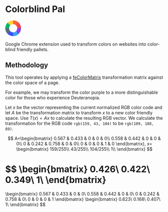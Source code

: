 # Colorblind Pal

<img src="./icon.png" alt="Colorblind Pal" width="50" style="display: inline;" />

Google Chrome extension used to transform colors on websites into color-blind friendly pallets.

## Methodology

This tool operates by applying a [feColorMatrix] transformation matrix against the color space of a page.

For example, we may transform the color purple to a more distinguishable color for those who experience Deuteranopia.

Let $x$ be the vector representing the current normalized RGB color code and let $A$ be the transformation matrix to
transform $x$ to a new color friendly space. Use $T(x)=Ax$ to calculate the resulting RGB vector. We calculate the
transformation for the RGB code `rgb(159, 43, 104)` to be `rgb(109, 108, 89)`.

$$
A=\begin{bmatrix}
0.567 & 0.433 & 0 & 0 & 0\\
0.558 & 0.442 & 0 & 0 & 0\\
0 & 0.242 & 0.758 & 0 & 0\\
0 & 0 & 0 & 1 & 0
\end{bmatrix}, x=
\begin{bmatrix}
159/255\\
43/255\\
104/255\\
1\\
\end{bmatrix}
$$

$$
\begin{bmatrix}
0.426\\
0.422\\
0.349\\
1\\
\end{bmatrix}
=
\begin{bmatrix}
0.567 & 0.433 & 0 & 0\\
0.558 & 0.442 & 0 & 0\\
0 & 0.242 & 0.758 & 0\\
0 & 0 & 0 & 1
\end{bmatrix}
\begin{bmatrix}
0.623\\
0.168\\
0.407\\
1\\
\end{bmatrix}
$$


[feColorMatrix]: https://developer.mozilla.org/en-US/docs/Web/SVG/Element/feColorMatrix